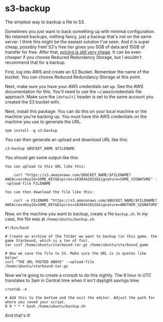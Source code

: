 # s3-backup

The simplest way to backup a file to S3.

Sometimes you just want to back something up with minimal configuration. No retained backups, nothing fancy, just a backup that's not on the same server. I think this might be the easiest solution I've seen. And it is super cheap, possibly free! S3's free tier gives you 5GB of data and 15GB of transfer for free. After that, [pricing is still very cheap](https://aws.amazon.com/s3/pricing/). It can be even cheaper if you choose Reduced Redundancy Storage, but I wouldn't recommend that for a backup.

First, log into AWS and create an S3 Bucket. Remember the name of the bucket. You can choose Reduced Redundancy Storage at this point.

Next, make sure you have your AWS credentials set up. See the AWS documentation for this. You'll need to use the ~/.aws/credentials file approach. Make sure the `[default]` header is set to the same account you created the S3 bucket with.

Next, install this package. You can do this on your local machine or the machine you're backing up. You must have the AWS credentials on the machine you use to generate the URL.

    npm install -g s3-backup

You can then generate an upload and download URL like this:

    s3-backup $BUCKET_NAME $FILENAME

You should get some output like this:

    You can upload to this URL like this:

        curl "https://s3.amazonaws.com/$BUCKET_NAME/$FILENAME?AWSAccessKeyId=SOME_KEY&Expires=1830442652&Signature=SOME_SIGNATURE" --upload-file FILENAME

    You can then download the file like this:

        curl -o FILENAME "https://s3.amazonaws.com/$BUCKET_NAME/$FILENAME?AWSAccessKeyId=SOME_KEY&Expires=1830442652&Signature=ANOTHER_SIGNATURE"

Now, on the machine you want to backup, create a file `backup.sh`. In my case, the file was at `/home/ubuntu/backup.sh`.

    #!/bin/bash

    # Create an archive of the folder we want to backup (in this game, the game Starbound, which is a ton of fun).
    tar czvf /home/ubuntu/starbound.tar.gz /home/ubuntu/starbound_game

    # Now we save the file to S3. Make sure the URL is in quotes like below!
    curl "THE URL POSTED ABOVE" --upload-file /home/ubuntu/starbound.tar.gz

Now we're going to create a cronjob to do this nightly. The 9 hour in UTC translates to 3am in Central time when it isn't daylight savings time.

    crontab -e

    # Add this to the bottom and the exit the editor. Adjust the path for where you saved your script.
    0 9 * * * bash /home/ubuntu/backup.sh

And that's it!
